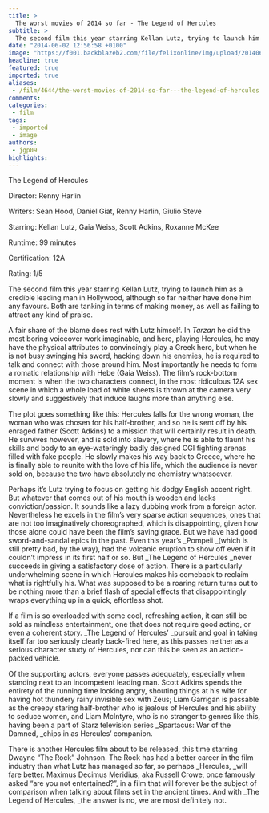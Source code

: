 ```yaml
---
title: >
  The worst movies of 2014 so far - The Legend of Hercules
subtitle: >
  The second film this year starring Kellan Lutz, trying to launch him as a credible leading man in Hollywood, although so far neither have done him any favours. Both are tanking in terms of making money, as well as failing to attract any kind of praise.
date: "2014-06-02 12:56:58 +0100"
image: "https://f001.backblazeb2.com/file/felixonline/img/upload/201406021357-felix-legendherculesgladiator.jpg"
headline: true
featured: true
imported: true
aliases:
 - /film/4644/the-worst-movies-of-2014-so-far---the-legend-of-hercules
comments:
categories:
 - film
tags:
 - imported
 - image
authors:
 - jgp09
highlights:
---
```


The Legend of Hercules

Director: Renny Harlin

Writers: Sean Hood, Daniel Giat, Renny Harlin, Giulio Steve

Starring: Kellan Lutz, Gaia Weiss, Scott Adkins, Roxanne McKee

Runtime: 99 minutes

Certification: 12A

Rating: 1/5

The second film this year starring Kellan Lutz, trying to launch him as a credible leading man in Hollywood, although so far neither have done him any favours. Both are tanking in terms of making money, as well as failing to attract any kind of praise.

A fair share of the blame does rest with Lutz himself. In _Tarzan_ he did the most boring voiceover work imaginable, and here, playing Hercules, he may have the physical attributes to convincingly play a Greek hero, but when he is not busy swinging his sword, hacking down his enemies, he is required to talk and connect with those around him. Most importantly he needs to form a romatic relationship with Hebe (Gaia Weiss). The film’s rock-bottom moment is when the two characters connect, in the most ridiculous 12A sex scene in which a whole load of white sheets is thrown at the camera very slowly and suggestively that induce laughs more than anything else.

The plot goes something like this: Hercules falls for the wrong woman, the woman who was chosen for his half-brother, and so he is sent off by his enraged father (Scott Adkins) to a mission that will certainly result in death. He survives however, and is sold into slavery, where he is able to flaunt his skills and body to an eye-wateringly badly designed CGI fighting arenas filled with fake people. He slowly makes his way back to Greece, where he is finally able to reunite with the love of his life, which the audience is never sold on, because the two have absolutely no chemistry whatsoever.

Perhaps it’s Lutz trying to focus on getting his dodgy English accent right. But whatever that comes out of his mouth is wooden and lacks conviction/passion. It sounds like a lazy dubbing work from a foreign actor. Nevertheless he excels in the film’s very sparse action sequences, ones that are not too imaginatively choreographed, which is disappointing, given how those alone could have been the film’s saving grace. But we have had good sword-and-sandal epics in the past. Even this year’s _Pompeii _(which is still pretty bad, by the way), had the volcanic eruption to show off even if it couldn’t impress in its first half or so. But _The Legend of Hercules _never succeeds in giving a satisfactory dose of action. There is a particularly underwhelming scene in which Hercules makes his comeback to reclaim what is rightfully his. What was supposed to be a roaring return turns out to be nothing more than a brief flash of special effects that disappointingly wraps everything up in a quick, effortless shot.

If a film is so overloaded with some cool, refreshing action, it can still be sold as mindless entertainment, one that does not require good acting, or even a coherent story. _The Legend of Hercules’ _pursuit and goal in taking itself far too seriously clearly back-fired here, as this passes neither as a serious character study of Hercules, nor can this be seen as an action-packed vehicle.

Of the supporting actors, everyone passes adequately, especially when standing next to an incompetent leading man. Scott Adkins spends the entirety of the running time looking angry, shouting things at his wife for having hot thundery rainy invisible sex with Zeus; Liam Garrigan is passable as the creepy staring half-brother who is jealous of Hercules and his ability to seduce women, and Liam McIntyre, who is no stranger to genres like this, having been a part of Starz television series _Spartacus: War of the Damned, _chips in as Hercules’ companion.

There is another Hercules film about to be released, this time starring Dwayne “The Rock” Johnson. The Rock has had a better career in the film industry than what Lutz has managed so far, so perhaps _Hercules, _will fare better. Maximus Decimus Meridius, aka Russell Crowe, once famously asked “are you not entertained?”, in a film that will forever be the subject of comparison when talking about films set in the ancient times. And with _The Legend of Hercules, _the answer is no, we are most definitely not.
